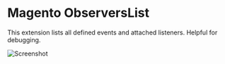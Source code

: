 Magento ObserversList
=====================

This extension lists all defined events and attached listeners. 
Helpful for debugging.

![Screenshot](http://albemuth.pl/ak/2014-08-05_202026.png " ")
